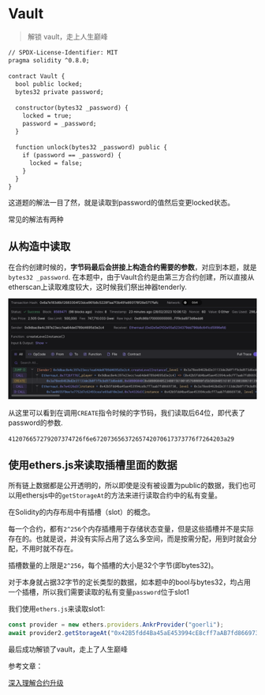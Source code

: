 # Vault

> 解锁 vault，走上人生巅峰

```sol
// SPDX-License-Identifier: MIT
pragma solidity ^0.8.0;

contract Vault {
  bool public locked;
  bytes32 private password;

  constructor(bytes32 _password) {
    locked = true;
    password = _password;
  }

  function unlock(bytes32 _password) public {
    if (password == _password) {
      locked = false;
    }
  }
}
```

这道题的解法一目了然，就是读取到password的值然后变更locked状态。

常见的解法有两种

## 从构造中读取

  在合约创建时候的，**字节码最后会拼接上构造合约需要的参数**，对应到本题，就是`bytes32 _password`.
  在本题中，由于Vault合约是由第三方合约创建，所以直接从etherscan上读取难度较大，这时候我们祭出神器tenderly.

  ![image](./images/vault1.png)
  
  从这里可以看到在调用`CREATE`指令时候的字节码，我们读取后64位，即代表了password的参数.

  `412076657279207374726f6e67207365637265742070617373776f7264203a29`
  
 ## 使用ethers.js来读取插槽里面的数据

  所有链上数据都是公开透明的，所以即使是没有被设置为public的数据，我们也可以用ethersjs中的`getStorageAt`的方法来进行读取合约中的私有变量。
  
  在Solidity的内存布局中有插槽（slot）的概念。
  
  每一个合约，都有`2^256`个内存插槽用于存储状态变量，但是这些插槽并不是实际存在的。也就是说，并没有实际占用了这么多空间，而是按需分配，用到时就会分配，不用时就不存在。
  
  插槽数量的上限是`2^256`，每个插槽的大小是32个字节(即bytes32)。
  
  对于本身就占据32字节的定长类型的数据，如本题中的bool与bytes32，均占用一个插槽，所以我们需要读取的私有变量`password`位于slot1
    
  我们使用`ethers.js`来读取slot1:
  
```js
const provider = new ethers.providers.AnkrProvider("goerli");
await provider2.getStorageAt("0x42B5fdd4Ba45aE453994cE8cff7aAB7fd8669730", 1);
```
最后成功解锁了vault，走上了人生巅峰

参考文章：

[深入理解合约升级](https://mirror.xyz/xyyme.eth/5eu3_7f7275rqY-fNMUP5BKS8izV9Tshmv8Z5H9bsec)
  
  
  
  
  

